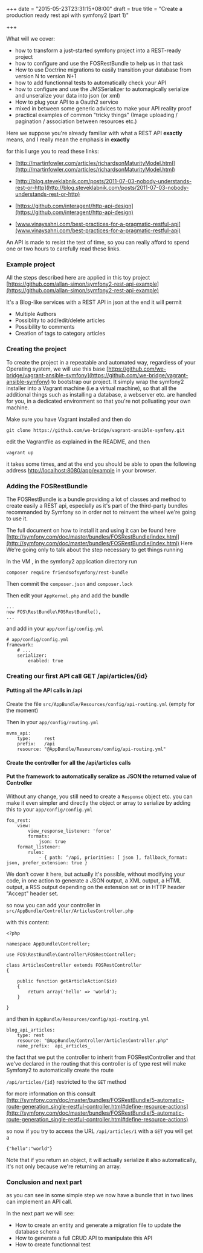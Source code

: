 +++
date = "2015-05-23T23:31:15+08:00"
draft = true
title = "Create a production ready rest api with symfony2 (part 1)"

+++

What will we cover:

  * how to transform a just-started symfony project into a REST-ready project
  * how to configure and use the FOSRestBundle to help us in that task
  * How to use Doctrine migrations to easily transition your database from version N to version N+1
  * how to add functionnal tests to automatically check your API
  * how to configure and use the JMSSerializer to automagically serialize and unseralize your data into json (or xml)
  * How to plug your API to a Oauth2 service
  * mixed in between some generic advices to make your API reality proof
  * practical examples of common "tricky things" (Image uploading / pagination / association between resources etc.)

Here we suppose you're already familiar with what a REST API **exactly** means,
and I really mean the emphasis in **exactly**

for this I urge you to read these links:

   * [http://martinfowler.com/articles/richardsonMaturityModel.html](http://martinfowler.com/articles/richardsonMaturityModel.html)
   * [http://blog.steveklabnik.com/posts/2011-07-03-nobody-understands-rest-or-http](http://blog.steveklabnik.com/posts/2011-07-03-nobody-understands-rest-or-http)

   * [https://github.com/interagent/http-api-design](https://github.com/interagent/http-api-design)
   * [www.vinaysahni.com/best-practices-for-a-pragmatic-restful-api](www.vinaysahni.com/best-practices-for-a-pragmatic-restful-api)

An API is made to resist the test of time, so you can really afford to spend one or
two hours to carefully read these links.


### Example project

All the steps described here are applied in this toy project
[https://github.com/allan-simon/symfony2-rest-api-example](https://github.com/allan-simon/symfony2-rest-api-example)

It's a Blog-like services with a REST API in json at the end it will permit


  * Multiple Authors
  * Possiblity to add/edit/delete articles
  * Possibility to comments
  * Creation of tags to category articles

### Creating the project

To create the project in a repeatable and automated way,
regardless of your Operating system, we will use this base [https://github.com/we-bridge/vagrant-ansible-symfony](https://github.com/we-bridge/vagrant-ansible-symfony)
to bootstrap our project. It simply wrap the symfony2 installer
into a Vagrant machine (i.e a virtual machine), so that all the
additional things such as installing a database, a webserver etc.
are handled for you, in a dedicated environment so that you're
not polluating your own machine.

Make sure you have Vagrant installed and then do

```
git clone https://github.com/we-bridge/vagrant-ansible-symfony.git
```

edit the Vagrantfile as explained in the README, and then

```
vagrant up
```

it takes some times, and at the end you should be able to open
the following address [http://localhost:8080/app/example](http://localhost:8080/app/example) in your browser.


### Adding the FOSRestBundle

The FOSRestBundle is a bundle providing a lot of classes and method to create easily
a REST api, especially as it's part of the third-party bundles recommanded by Symfony
so in order not to reinvent the wheel we're going to use it.

The full document on how to install it and using it can be found here [http://symfony.com/doc/master/bundles/FOSRestBundle/index.html](http://symfony.com/doc/master/bundles/FOSRestBundle/index.html)
Here We're going only to talk about the step necessary to get things running

In the VM , in the symfony2 application directory run

```
composer require friendsofsymfony/rest-bundle
```

Then commit the `composer.json` and `composer.lock`


Then edit your `AppKernel.php` and add the bundle


```
...
new FOS\RestBundle\FOSRestBundle(),
...
```

and add in your `app/config/config.yml`

```
# app/config/config.yml
framework:
    # ...
    serializer:
        enabled: true
```

### Creating our first API call GET /api/articles/{id}


#### Putting all the API calls in /api


Create the file `src/AppBundle/Resources/config/api-routing.yml`
(empty for the moment)


Then in your `app/config/routing.yml`

```
mvms_api:
    type:     rest
    prefix:   /api
    resource: "@AppBundle/Resources/config/api-routing.yml"
```


#### Create the controller for all the /api/articles calls

#### Put the framework to automatically seralize as JSON the returned value of Controller

Without any change, you still need to create a `Response` object etc. you can make it even
simpler and directly the object or array to serialize by adding this to your `app/config/config.yml`

```
fos_rest:
    view:
        view_response_listener: 'force'
        formats:
            json: true
    format_listener:
        rules:
            - { path: ^/api, priorities: [ json ], fallback_format: json, prefer_extension: true }
```

We don't cover it here, but actually it's possible, without modifying your code, in one action
to generate a JSON output, a XML output, a HTML output, a RSS output depending on the extension set
or in HTTP header "Accept" header set.

so now you can add your controller in `src/AppBundle/Controller/ArticlesController.php`

with this content:

```
<?php

namespace AppBundle\Controller;

use FOS\RestBundle\Controller\FOSRestController;

class ArticlesController extends FOSRestController
{

    public function getArticleAction($id)
    {
        return array('hello' => 'world');
    }

}
```

and then in `AppBundle/Resources/config/api-routing.yml`

```
blog_api_articles:
    type: rest
    resource: "@AppBundle/Controller/ArticlesController.php"
    name_prefix:  api_articles_
```

the fact that we put the controller to inherit from FOSRestController
and that we've declared in the routing that this controller is of type rest
will make Symfony2 to automatically create the route

`/api/articles/{id}` restricted to the `GET` method

for more information on this consult [http://symfony.com/doc/master/bundles/FOSRestBundle/5-automatic-route-generation_single-restful-controller.html#define-resource-actions](http://symfony.com/doc/master/bundles/FOSRestBundle/5-automatic-route-generation_single-restful-controller.html#define-resource-actions)


so now if you try to access the URL  `/api/articles/1` with a `GET`  you will get a

```
{"hello":"world"}
```

Note that if you return an object, it will actually serialize it also automatically, it's not
only because we're returning an array.


### Conclusion and next part

as you can see in some simple step we now have a bundle that in two lines can implement an API
call.

In the next part we will see:

 * How to create an entity and generate a migration file to update the database schema
 * How to generate a full CRUD API to manipulate this API
 * How to create functionnal test

